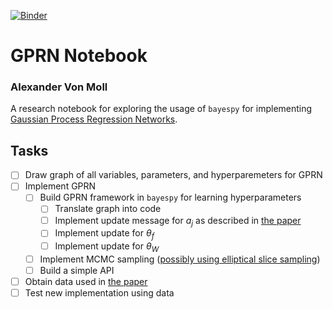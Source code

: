 [![Binder](http://mybinder.org/badge.svg)](http://mybinder.org/repo/avonmoll/gprn-notebook)

# GPRN Notebook
### Alexander Von Moll

A research notebook for exploring the usage of `bayespy` for implementing [Gaussian Process Regression Networks][GPRN paper].

## Tasks

- [ ] Draw graph of all variables, parameters, and hyperparemeters for GPRN
- [ ] Implement GPRN
  - [ ] Build GPRN framework in `bayespy` for learning hyperparameters
    - [ ] Translate graph into code 
    - [ ] Implement update message for $a_j$ as described in [the paper][GPRN paper]
    - [ ] Implement update for $\theta_f$
    - [ ] Implement update for $\theta_W$
  - [ ] Implement MCMC sampling ([possibly using elliptical slice sampling](https://github.com/jobovy/bovy_mcmc/blob/master/bovy_mcmc/elliptical_slice.py))
  - [ ] Build a simple API
- [ ] Obtain data used in [the paper][GPRN paper]
- [ ] Test new implementation using data

[GPRN paper]:  http://arxiv.org/pdf/1110.4411
